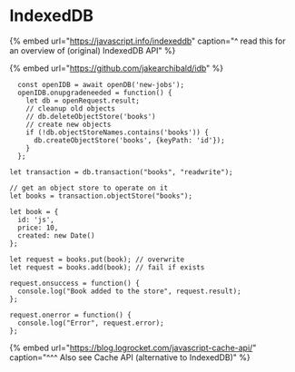 # IndexedDB

{% embed url="https://javascript.info/indexeddb" caption="^ read this for an overview of \(original\) IndexedDB API" %}

{% embed url="https://github.com/jakearchibald/idb" %}

```text
  const openIDB = await openDB('new-jobs');
  openIDB.onupgradeneeded = function() {
    let db = openRequest.result;
    // cleanup old objects
    // db.deleteObjectStore('books')
    // create new objects
    if (!db.objectStoreNames.contains('books')) {
      db.createObjectStore('books', {keyPath: 'id'});
    }
  };
```

```text
let transaction = db.transaction("books", "readwrite");

// get an object store to operate on it
let books = transaction.objectStore("books");

let book = {
  id: 'js',
  price: 10,
  created: new Date()
};

let request = books.put(book); // overwrite
let request = books.add(book); // fail if exists

request.onsuccess = function() {
  console.log("Book added to the store", request.result);
};

request.onerror = function() {
  console.log("Error", request.error);
};
```

{% embed url="https://blog.logrocket.com/javascript-cache-api/" caption="^^^ Also see Cache API \(alternative to IndexedDB\)" %}





